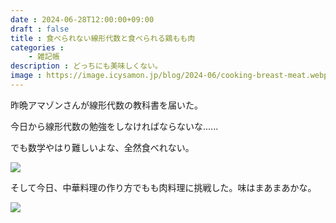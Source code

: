 ```yaml
---
date : 2024-06-28T12:00:00+09:00
draft : false
title : 食べられない線形代数と食べられる鶏もも肉
categories :
    - 雑記帳
description : どっちにも美味しくない。
image : https://image.icysamon.jp/blog/2024-06/cooking-breast-meat.webp
---
```


昨晩アマゾンさんが線形代数の教科書を届いた。

今日から線形代数の勉強をしなければならないな......

でも数学やはり難しいよな、全然食べれない。

![](https://image.icysamon.jp/blog/2024-06/amazon-math-book.webp)

そして今日、中華料理の作り方でもも肉料理に挑戦した。味はまあまあかな。

![](https://image.icysamon.jp/blog/2024-06/cooking-breast-meat.webp)